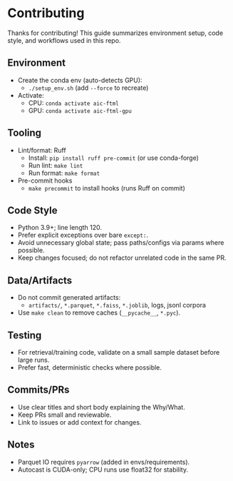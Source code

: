 # Contributing

Thanks for contributing! This guide summarizes environment setup, code style, and workflows used in this repo.

## Environment
- Create the conda env (auto-detects GPU):
  - `./setup_env.sh` (add `--force` to recreate)
- Activate:
  - CPU: `conda activate aic-ftml`
  - GPU: `conda activate aic-ftml-gpu`

## Tooling
- Lint/format: Ruff
  - Install: `pip install ruff pre-commit` (or use conda-forge)
  - Run lint: `make lint`
  - Run format: `make format`
- Pre-commit hooks
  - `make precommit` to install hooks (runs Ruff on commit)

## Code Style
- Python 3.9+; line length 120.
- Prefer explicit exceptions over bare `except:`.
- Avoid unnecessary global state; pass paths/configs via params where possible.
- Keep changes focused; do not refactor unrelated code in the same PR.

## Data/Artifacts
- Do not commit generated artifacts:
  - `artifacts/`, `*.parquet`, `*.faiss`, `*.joblib`, logs, jsonl corpora
- Use `make clean` to remove caches (`__pycache__`, `*.pyc`).

## Testing
- For retrieval/training code, validate on a small sample dataset before large runs.
- Prefer fast, deterministic checks where possible.

## Commits/PRs
- Use clear titles and short body explaining the Why/What.
- Keep PRs small and reviewable.
- Link to issues or add context for changes.

## Notes
- Parquet IO requires `pyarrow` (added in envs/requirements).
- Autocast is CUDA-only; CPU runs use float32 for stability.

